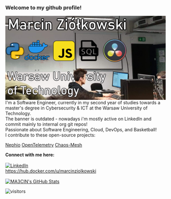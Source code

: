 ### Welcome to my github profile!

<img align="center" src="https://github.com/MA3CIN/MA3CIN/blob/main/HeyThere.png"/>
I'm a Software Engineer, currently in my second year of studies towards a master's degree in Cybersecurity & ICT at the Warsaw University of Technology.
<br/>
The banner is outdated - nowadays i'm mostly active on LinkedIn and commit mainly to internal org git repos!
<br/>
Passionate about Software Engineering, Cloud, DevOps, and Basketball!
<br/> 
I contribute to these open-source projects: 

[Nephio](https://github.com/nephio-project)
[OpenTelemetry](https://github.com/open-telemetry) 
[Chaos-Mesh](https://github.com/chaos-mesh) 



**Connect with me here:** <br/> <br/>
<a href="https://www.linkedin.com/in/marcin-zi%C3%B3%C5%82kowski-6b161a209/"><img alt="LinkedIn" src="https://img.shields.io/badge/-Marcin_Ziółkowski-blue?style=flat-square&logo=Linkedin&logoColor=white&link=https://www.linkedin.com/in/marcin-zi%C3%B3%C5%82kowski-6b161a209/"></a>
<br/> 
https://hub.docker.com/u/marcinziolkowski
<br/> 

<a href="https://github.com/MA3CIN/MA3CIN">
  <img align="center" src="https://github-readme-stats.vercel.app/api?username=MA3CIN&show_icons=true&line_height=27&count_private=true&" alt="MA3CIN's GitHub Stats" />
</a>
 <br/> 
 
![visitors](https://visitor-badge.glitch.me/badge?page_id=MA3CIN.MA3CIN)
